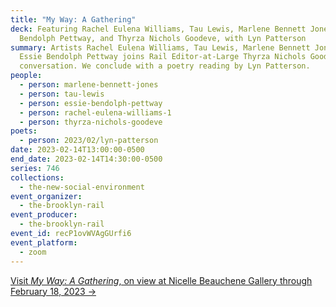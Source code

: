 ```yaml
---
title: "My Way: A Gathering"
deck: Featuring Rachel Eulena Williams, Tau Lewis, Marlene Bennett Jones, Essie
  Bendolph Pettway, and Thyrza Nichols Goodeve, with Lyn Patterson
summary: Artists Rachel Eulena Williams, Tau Lewis, Marlene Bennett Jones, and
  Essie Bendolph Pettway joins Rail Editor-at-Large Thyrza Nichols Goodeve for a
  conversation. We conclude with a poetry reading by Lyn Patterson.
people:
  - person: marlene-bennett-jones
  - person: tau-lewis
  - person: essie-bendolph-pettway
  - person: rachel-eulena-williams-1
  - person: thyrza-nichols-goodeve
poets:
  - person: 2023/02/lyn-patterson
date: 2023-02-14T13:00:00-0500
end_date: 2023-02-14T14:30:00-0500
series: 746
collections:
  - the-new-social-environment
event_organizer:
  - the-brooklyn-rail
event_producer:
  - the-brooklyn-rail
event_id: recP1ovWVAgGUrfi6
event_platform:
  - zoom
---
```

[V﻿isit *My Way: A Gathering*, on view at Nicelle Beauchene Gallery through February 18, 2023 →](https://nicellebeauchene.com/exhibitions/group-show-2/)